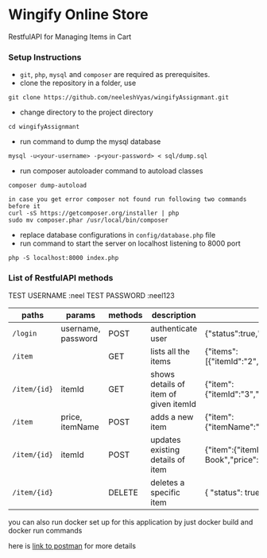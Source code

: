 
# Wingify Online Store

RestfulAPI for Managing Items in Cart

### Setup Instructions

* `git`, `php`, `mysql` and `composer` are required as prerequisites.
* clone the repository in a folder, use
```
git clone https://github.com/neeleshVyas/wingifyAssignmant.git
```
* change directory to the project directory
```
cd wingifyAssignmant
```
* run command to dump the mysql database
```
mysql -u<your-username> -p<your-password> < sql/dump.sql
```
* run composer autoloader command to autoload classes
```
composer dump-autoload

in case you get error composer not found run following two commands before it
curl -sS https://getcomposer.org/installer | php
sudo mv composer.phar /usr/local/bin/composer

```
* replace database configurations in `config/database.php` file
* run command to start the server on localhost listening to 8000 port
```
php -S localhost:8000 index.php
```


### List of RestfulAPI methods

TEST USERNAME  :neel
TEST PASSWORD  :neel123


| paths | params | methods | description  | response
|---|---|---|---|---|
| `/login` | username, password | POST | authenticate user | {"status":true,"message":"Already LoggedIn"} |
| `/item`  |  | GET | lists all the items | {"items":[{"itemId":"2","itemName":"Book1","price":"200"}]}
| `/item/{id}` | itemId | GET | shows details of item of given itemId | {"item":{"itemId":"3","itemName":"Book2","price":"3000"}} |
| `/item` | price, itemName | POST | adds a new item | {"item":{"itemName":"Book2","price":"3000","itemId":"3"}} |
| `/item/{id}` | itemId | POST | updates existing details of item |  {"item":{"itemId":"6","itemName":" Updated Book","price":"500"}} |
| `/item/{id}` | | DELETE | deletes a specific item | { "status": true } |

you can also run docker set up for this application by just docker build and docker run commands 

here is [link to postman][] for more details


[link to postman]: https://www.getpostman.com/collections/3a118cb196e1e2cd6f5e
